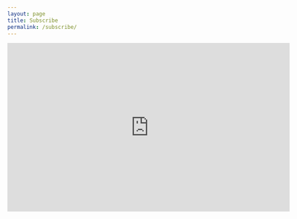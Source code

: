 ```yaml
---
layout: page
title: Subscribe
permalink: /subscribe/
---
```


<iframe src="https://docs.google.com/forms/d/e/1FAIpQLSeY2kY_2rUiyoPDjSTZp-8wGuZvpL5hNhJ5kxxiX1B1X3HNuQ/viewform?embedded=true" width="640" height="383" frameborder="0" marginheight="0" marginwidth="0">Loading…</iframe>



